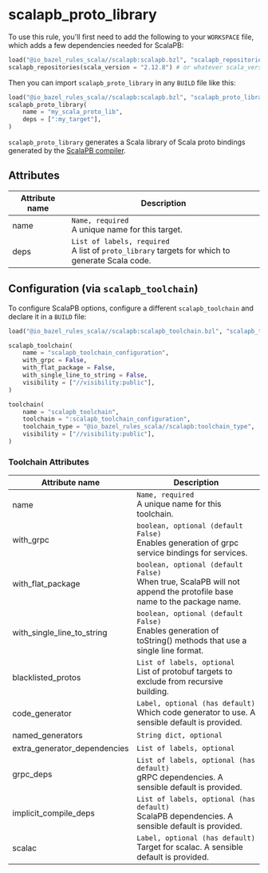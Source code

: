 # scalapb_proto_library

To use this rule, you'll first need to add the following to your `WORKSPACE` file,
which adds a few dependencies needed for ScalaPB:

```python
load("@io_bazel_rules_scala//scalapb:scalapb.bzl", "scalapb_repositories")
scalapb_repositories(scala_version = "2.12.8") # or whatever scala_version you're on
```

Then you can import `scalapb_proto_library` in any `BUILD` file like this:

```python
load("@io_bazel_rules_scala//scalapb:scalapb.bzl", "scalapb_proto_library")
scalapb_proto_library(
    name = "my_scala_proto_lib",
    deps = [":my_target"],
)
```

`scalapb_proto_library` generates a Scala library of Scala proto bindings
generated by the [ScalaPB compiler](https://github.com/scalapb/ScalaPB).

## Attributes

| Attribute name        | Description                                           |
| --------------------- | ----------------------------------------------------- |
| name                  | `Name, required` <br> A unique name for this target.
| deps                  | `List of labels, required` <br> A list of `proto_library` targets for which to generate Scala code.

## Configuration (via `scalapb_toolchain`)

To configure ScalaPB options, configure a different `scalapb_toolchain` and declare it in a `BUILD` file:

```python
load("@io_bazel_rules_scala//scalapb:scalapb_toolchain.bzl", "scalapb_toolchain")

scalapb_toolchain(
    name = "scalapb_toolchain_configuration",
    with_grpc = False,
    with_flat_package = False,
    with_single_line_to_string = False,
    visibility = ["//visibility:public"],
)

toolchain(
    name = "scalapb_toolchain",
    toolchain = ":scalapb_toolchain_configuration",
    toolchain_type = "@io_bazel_rules_scala//scalapb:toolchain_type",
    visibility = ["//visibility:public"],
)
```

### Toolchain Attributes

| Attribute name                | Description                                           |
| ----------------------------- | ----------------------------------------------------- |
| name                          | `Name, required` <br> A unique name for this toolchain.
| with_grpc                     | `boolean, optional (default False)` <br> Enables generation of grpc service bindings for services.
| with_flat_package             | `boolean, optional (default False)` <br> When true, ScalaPB will not append the protofile base name to the package name.
| with_single_line_to_string    | `boolean, optional (default False)` <br> Enables generation of toString() methods that use a single line format.
| blacklisted_protos            | `List of labels, optional` <br> List of protobuf targets to exclude from recursive building.
| code_generator                | `Label, optional (has default)` <br> Which code generator to use. A sensible default is provided.
| named_generators              | `String dict, optional` <br>
| extra_generator_dependencies  | `List of labels, optional` <br>
| grpc_deps                     | `List of labels, optional (has default)` <br> gRPC dependencies. A sensible default is provided.
| implicit_compile_deps         | `List of labels, optional (has default)` <br> ScalaPB dependencies. A sensible default is provided.
| scalac                        | `Label, optional (has default)` <br> Target for scalac. A sensible default is provided.

